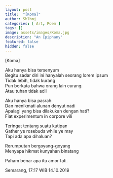 ```yaml
---
layout: post
title:  "[Koma]"
author: Shlhnj
categories: [ Art, Poem ]
tags: []
image: assets/images/Koma.jpg
description: "An Epiphany"
featured: false
hidden: false
---
```


[Koma]

Aku hanya bisa tersenyum<br />
Begitu sadar diri ini hanyalah seorang lorem ipsum<br />
Tidak lebih, tidak kurang<br />
Pun berkata bahwa orang lain curang<br />
Atau tuhan tidak adil<br />

Aku hanya bisa pasrah<br />
Dan menikmati alunan denyut nadi<br />
Apalagi yang bisa dilakukan dengan hati?<br />
Fiat experimentum in corpore vili<br />

Teringat tentang suatu kutipan<br />
Gather ye rosebuds while ye may<br />
Tapi ada apa dihaluan?<br />

Rerumputan bergoyang-goyang<br />
Menyapa hikmat kunyahan binatang<br />

Paham benar apa itu amor fati.<br />

Semarang, 17:17 WIB 14.10.2019<br />
